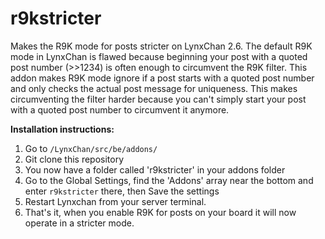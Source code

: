 # r9kstricter
Makes the R9K mode for posts stricter on LynxChan 2.6. The default R9K mode in LynxChan is flawed because beginning your post with a quoted post number (>>1234) is often enough to circumvent the R9K filter. This addon makes R9K mode ignore if a post starts with a quoted post number and only checks the actual post message for uniqueness. This makes circumventing the filter harder because you can't simply start your post with a quoted post number to circumvent it anymore.

<b>Installation instructions:</b>

1. Go to ``/LynxChan/src/be/addons/``
2. Git clone this repository
3. You now have a folder called 'r9kstricter' in your addons folder
4. Go to the Global Settings, find the 'Addons' array near the bottom and enter ``r9kstricter`` there, then Save the settings
5. Restart Lynxchan from your server terminal.
6. That's it, when you enable R9K for posts on your board it will now operate in a stricter mode.
